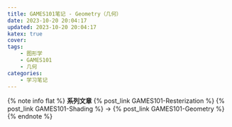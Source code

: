 ```yaml
---
title: GAMES101笔记 - Geometry（几何）
date: 2023-10-20 20:04:17
updated: 2023-10-20 20:04:17
katex: true
cover: 
tags:
    - 图形学
    - GAMES101
    - 几何
categories:
    - 学习笔记
---
```


{% note info flat %}
**系列文章**
{% post_link GAMES101-Resterization %}
{% post_link GAMES101-Shading %}
-> {% post_link GAMES101-Geometry %}
{% endnote %}
